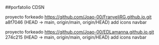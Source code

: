 ##porfatolio CDSN

proyecto forkeado https://github.com/Joao-00/FranyeliRG.github.io.git
a8f7046 (HEAD -> main, origin/main, origin/HEAD) add icons navbar

proyecto forkeado https://github.com/Joao-00/EDLamanna.github.io.git
274c215 (HEAD -> main, origin/main, origin/HEAD) add icons navbar